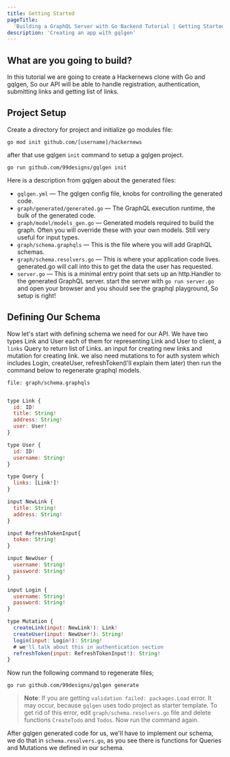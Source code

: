 ```yaml
---
title: Getting Started
pageTitle:
  'Building a GraphQL Server with Go Backend Tutorial | Getting Started'
description: 'Creating an app with gqlgen'
---
```


## What are you going to build?


In this tutorial we are going to create a Hackernews clone with Go and gqlgen,
So our API will be able to handle registration, authentication, submitting links
and getting list of links.

## Project Setup <a name="project-setup"></a>

<Instruction>

Create a directory for project and initialize go modules file:

```
go mod init github.com/[username]/hackernews
```

after that use ‍‍gqlgen `init` command to setup a gqlgen project.

```
go run github.com/99designs/gqlgen init
```

</Instruction>

Here is a description from gqlgen about the generated files:


- `gqlgen.yml` — The gqlgen config file, knobs for controlling the generated
  code.
- `graph/generated/generated.go` — The GraphQL execution runtime, the bulk of
  the generated code.
- `graph/model/models_gen.go` — Generated models required to build the graph.
  Often you will override these with your own models. Still very useful for
  input types.
- `graph/schema.graphqls` — This is the file where you will add GraphQL schemas.
- `graph/schema.resolvers.go` — This is where your application code lives.
  generated.go will call into this to get the data the user has requested.
- `server.go` — This is a minimal entry point that sets up an http.Handler to
  the generated GraphQL server. start the server with `go run server.go` and
  open your browser and you should see the graphql playground, So setup is
  right!


## Defining Our Schema <a name="defining-out-schema"></a>


Now let's start with defining schema we need for our API. We have two types Link
and User each of them for representing Link and User to client, a `links` Query
to return list of Links. an input for creating new links and mutation for
creating link. we also need mutations to for auth system which includes Login,
createUser, refreshToken(I'll explain them later) then run the command below to
regenerate graphql models.

`file: graph/schema.graphqls`

```js

type Link {
  id: ID!
  title: String!
  address: String!
  user: User!
}

type User {
  id: ID!
  username: String!
}

type Query {
  links: [Link!]!
}

input NewLink {
  title: String!
  address: String!
}

input RefreshTokenInput{
  token: String!
}

input NewUser {
  username: String!
  password: String!
}

input Login {
  username: String!
  password: String!
}

type Mutation {
  createLink(input: NewLink!): Link!
  createUser(input: NewUser!): String!
  login(input: Login!): String!
  # we'll talk about this in authentication section
  refreshToken(input: RefreshTokenInput!): String!
}
```

<Instruction>

Now run the following command to regenerate files;

```
go run github.com/99designs/gqlgen generate
```

</Instruction>

> **Note**: If you are getting `validation failed: packages.Load` error. It may
> occur, because `gqlgen` uses todo project as starter template. To get rid of
> this error, edit `graph/schema.resolvers.go` file and delete functions
> `CreateTodo` and `Todos`. Now run the command again.

After gqlgen generated code for us, we'll have to implement our schema, we do
that in ‍‍‍‍`schema.resolvers.go`, as you see there is functions for Queries and
Mutations we defined in our schema.
